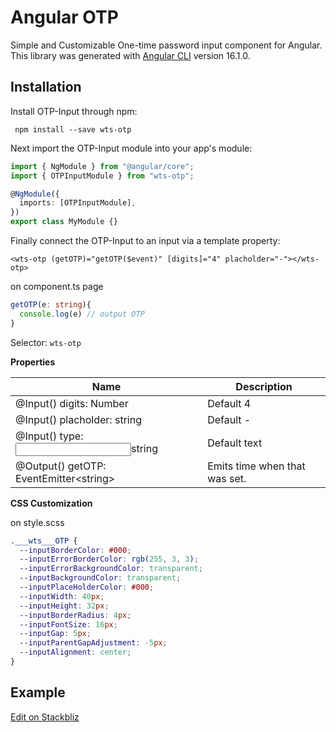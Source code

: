 # Angular OTP

Simple and Customizable One-time password input component for Angular.
This library was generated with [Angular CLI](https://github.com/angular/angular-cli) version 16.1.0.

## Installation

Install OTP-Input through npm:

```
 npm install --save wts-otp
```

Next import the OTP-Input module into your app's module:

```typescript
import { NgModule } from "@angular/core";
import { OTPInputModule } from "wts-otp";

@NgModule({
  imports: [OTPInputModule],
})
export class MyModule {}
```

Finally connect the OTP-Input to an input via a template property:

```
<wts-otp (getOTP)="getOTP($event)" [digits]="4" placholder="-"></wts-otp>

```

on component.ts page

```typescript
getOTP(e: string){
  console.log(e) // output OTP
}
```



Selector: `wts-otp`

**Properties**

| Name                                     | Description                   |
| ---------------------------------------- | ----------------------------- |
| @Input() digits: Number                  | Default 4                     |
| @Input() placholder: string              | Default -                     |
| @Input() type: <Input type>string        | Default text                  |
| @Output() getOTP: EventEmitter\<string\> | Emits time when that was set. |




**CSS Customization**

on style.scss

```css
.___wts___OTP {
  --inputBorderColor: #000;
  --inputErrorBorderColor: rgb(255, 3, 3);
  --inputErrorBackgroundColor: transparent;
  --inputBackgroundColor: transparent;
  --inputPlaceHolderColor: #000;
  --inputWidth: 40px;
  --inputHeight: 32px;
  --inputBorderRadius: 4px;
  --inputFontSize: 16px;
  --inputGap: 5px;
  --inputParentGapAdjustment: -5px;
  --inputAlignment: center;
}
```

## Example

<a href="https://stackblitz.com/edit/stackblitz-starters-fqouhy" target="_blank">Edit on Stackbliz</a>

